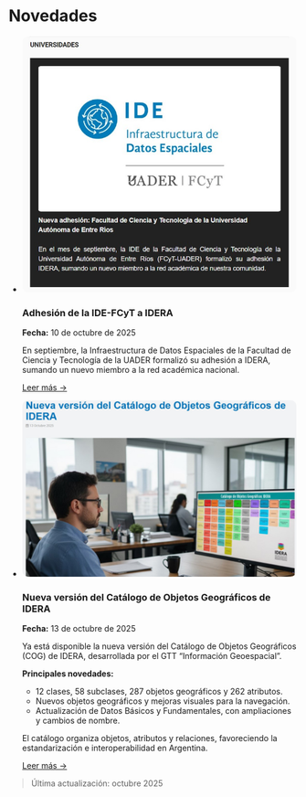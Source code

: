 # Novedades

<div class="grid cards" markdown>

-   <img src="https://raw.githubusercontent.com/IDE-FCyT/IDE-FCyT/refs/heads/main/docs/images/adhesion_idera.jpg" alt="Adhesión IDE-FCyT a IDERA" style="border-radius:10px;"/>

    ### Adhesión de la IDE-FCyT a IDERA  
    **Fecha:** 10 de octubre de 2025

    En septiembre, la Infraestructura de Datos Espaciales de la Facultad de Ciencia y Tecnología de la UADER formalizó su adhesión a IDERA, sumando un nuevo miembro a la red académica nacional.

    [Leer más →](https://mailchi.mp/9cbd10081684/boletn-informativo-ideractiva-mes-10)

-   <img src="https://raw.githubusercontent.com/IDE-FCyT/IDE-FCyT/refs/heads/main/docs/images/catalogo_objetos.jpg" alt="Catálogo de Objetos Geográficos de IDERA" style="border-radius:10px;"/>

    ### Nueva versión del Catálogo de Objetos Geográficos de IDERA  
    **Fecha:** 13 de octubre de 2025

    Ya está disponible la nueva versión del Catálogo de Objetos Geográficos (COG) de IDERA, desarrollada por el GTT “Información Geoespacial”.

    **Principales novedades:**
    - 12 clases, 58 subclases, 287 objetos geográficos y 262 atributos.  
    - Nuevos objetos geográficos y mejoras visuales para la navegación.  
    - Actualización de Datos Básicos y Fundamentales, con ampliaciones y cambios de nombre.

    El catálogo organiza objetos, atributos y relaciones, favoreciendo la estandarización e interoperabilidad en Argentina.

    [Leer más →](https://www.idera.gob.ar/index.php/publicaciones/noticias/nueva-version-del-catalogo-de-objetos-geograficos-de-idera)

</div>


> Última actualización: octubre 2025
